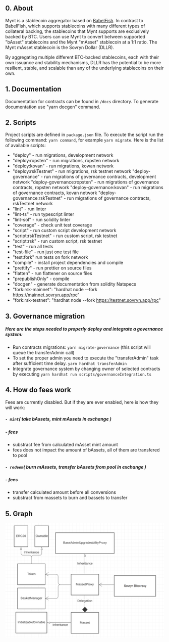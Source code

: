 ## 0. About

Mynt is a stablecoin aggregator based on [BabelFish](https://github.com/BabelFishProtocol/babelfish-phase-1). In contrast to BabelFish, which supports stablecoins with many different types of collateral backing, the stablecoins that Mynt supports are exclusively backed by BTC. Users can use Mynt to convert between supported "bAsset" stablecoins and the Mynt "mAsset" stablecoin at a 1:1 ratio. The Mynt mAsset stablecoin is the Sovryn Dollar (DLLR).

By aggregating multiple different BTC-backed stablecoins, each with their own issuance and stability mechanisms, DLLR has the potential to be more resilient, stable, and scalable than any of the underlying stablecoins on their own.

## 1. Documentation

Documentation for contracts can be found in `/docs` directory.
To generate documentation use "yarn docgen" command.

## 2. Scripts

Project scripts are defined in `package.json` file. To execute the script run the following command: `yarn command`, for example `yarn migrate`. 
Here is the list of available scripts:
-    "deploy" - run migrations, development network
-    "deploy:ropsten" - run migrations, ropsten network
-    "deploy:kovan" - run migrations, kowan network
-    "deploy:rskTestnet" - run migrations, rsk testnet network
     "deploy-governance" - run migrations of governance contracts, development network
     "deploy-governance:ropsten" - run migrations of governance contracts, ropsten network
     "deploy-governance:kovan" - run migrations of governance contracts, kovan network
     "deploy-governance:rskTestnet" - run migrations of governance contracts, rskTestnet network
-    "lint" - run linter
-    "lint-ts" - run typescript linter
-    "lint-sol" - run solidity linter
-    "coverage" - check unit test coverage
-    "script" - run custom script development network
-    "script:rskTestnet" - run custom script, rsk testnet
-    "script:rsk" - run custom script, rsk testnet
-    "test" - run all tests
-    "test-file" - run just one test file
-    "test:fork" run tests on fork network
-    "compile" - install project dependencies and compile
-    "prettify" - run prettier on source files
-    "flatten" - run flattener on source files
-    "prepublishOnly" - compile
-    "docgen" - generate documentation from solidity Natspecs
-    "fork:rsk-mainnet": "hardhat node --fork https://mainnet.sovryn.app/rpc"
-    "fork:rsk-testnet": "hardhat node --fork https://testnet.sovryn.app/rpc"

## 3. Governance migration

##### Here are the steps needed to properly deploy and integrate a governance system:
-   Run contracts migrations: `yarn migrate-governance` (this script will queue the transferAdmin call)
-   To set the proper admin you need to execute the "transferAdmin" task after sufficient time delay. `yarn hardhat transferAdmin`
-   Integrate governance system by changing owner of selected contracts by executing `yarn hardhat run scripts/governanceIntegration.ts`

## 4. How do fees work

Fees are currently disabled. But if they are ever enabled, here is how they will work:

##### **`- mint`**( take bAssets, mint mAssets in exchange )
&NewLine;
##### **- fees**
-   substract fee from calculated mAsset mint amount
-   fees does not impact the amount of bAssets, all of them are transfered to pool 


##### **`- redeem`**( burn mAssets, transfer bAssets from pool in exchange  )
&NewLine;
##### **- fees**
-   transfer calculated amount before all conversions
-   substract from massets to burn and bassets to transfer

## 5. Graph

<img src="images/UML_diagram_2.png" />
